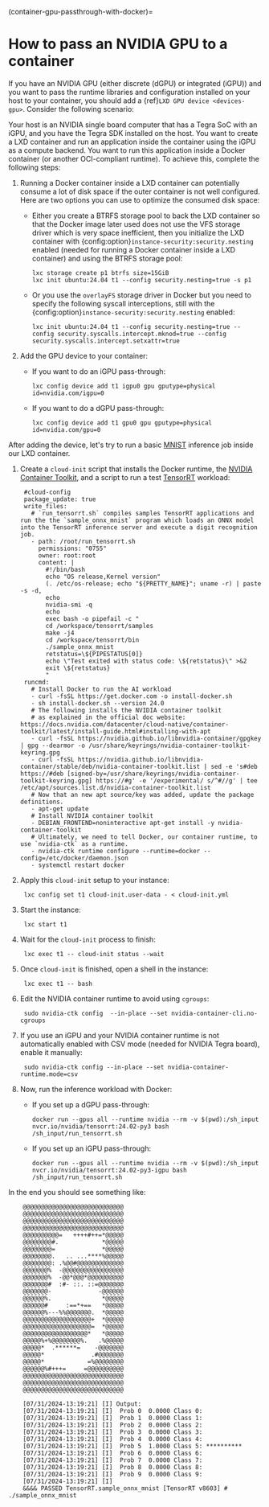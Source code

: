 (container-gpu-passthrough-with-docker)=
# How to pass an NVIDIA GPU to a container

If you have an NVIDIA GPU (either discrete (dGPU) or integrated (iGPU)) and you want to pass the runtime libraries and configuration installed on your host to your container, you should add a {ref}`LXD GPU device <devices-gpu>`.
Consider the following scenario:

Your host is an NVIDIA single board computer that has a Tegra SoC with an iGPU, and you have the Tegra SDK installed on the host. You want to create a LXD container and run an application inside the container using the iGPU as a compute backend. You want to run this application inside a Docker container (or another OCI-compliant runtime).
To achieve this, complete the following steps:

1. Running a Docker container inside a LXD container can potentially consume a lot of disk space if the outer container is not well configured. Here are two options you can use to optimize the consumed disk space:

    - Either you create a BTRFS storage pool to back the LXD container so that the Docker image later used does not use the VFS storage driver which is very space inefficient, then you initialize the LXD container with {config:option}`instance-security:security.nesting` enabled (needed for running a Docker container inside a LXD container) and using the BTRFS storage pool:

          lxc storage create p1 btrfs size=15GiB
          lxc init ubuntu:24.04 t1 --config security.nesting=true -s p1

    - Or you use the `overlayFS` storage driver in Docker but you need to specify the following syscall interceptions, still with the {config:option}`instance-security:security.nesting` enabled:

          lxc init ubuntu:24.04 t1 --config security.nesting=true --config security.syscalls.intercept.mknod=true --config security.syscalls.intercept.setxattr=true

1. Add the GPU device to your container:

    - If you want to do an iGPU pass-through:

          lxc config device add t1 igpu0 gpu gputype=physical id=nvidia.com/igpu=0

    - If you want to do a dGPU pass-through:

          lxc config device add t1 gpu0 gpu gputype=physical id=nvidia.com/gpu=0

After adding the device, let's try to run a basic [MNIST](https://en.wikipedia.org/wiki/MNIST_database) inference job inside our LXD container.

1. Create a `cloud-init` script that installs the Docker runtime, the [NVIDIA Container Toolkit](https://github.com/NVIDIA/nvidia-container-toolkit), and a script to run a test [TensorRT](https://github.com/NVIDIA/TensorRT) workload:

        #cloud-config
        package_update: true
        write_files:
          # `run_tensorrt.sh` compiles samples TensorRT applications and run the the `sample_onnx_mnist` program which loads an ONNX model into the TensorRT inference server and execute a digit recognition job.
          - path: /root/run_tensorrt.sh
            permissions: "0755"
            owner: root:root
            content: |
              #!/bin/bash
              echo "OS release,Kernel version"
              (. /etc/os-release; echo "${PRETTY_NAME}"; uname -r) | paste -s -d,
              echo
              nvidia-smi -q
              echo
              exec bash -o pipefail -c "
              cd /workspace/tensorrt/samples
              make -j4
              cd /workspace/tensorrt/bin
              ./sample_onnx_mnist
              retstatus=\${PIPESTATUS[0]}
              echo \"Test exited with status code: \${retstatus}\" >&2
              exit \${retstatus}
              "
        runcmd:
          # Install Docker to run the AI workload
          - curl -fsSL https://get.docker.com -o install-docker.sh
          - sh install-docker.sh --version 24.0
          # The following installs the NVIDIA container toolkit
          # as explained in the official doc website: https://docs.nvidia.com/datacenter/cloud-native/container-toolkit/latest/install-guide.html#installing-with-apt
          - curl -fsSL https://nvidia.github.io/libnvidia-container/gpgkey | gpg --dearmor -o /usr/share/keyrings/nvidia-container-toolkit-keyring.gpg
          - curl -fsSL https://nvidia.github.io/libnvidia-container/stable/deb/nvidia-container-toolkit.list | sed -e 's#deb https://#deb [signed-by=/usr/share/keyrings/nvidia-container-toolkit-keyring.gpg] https://#g' -e '/experimental/ s/^#//g' | tee /etc/apt/sources.list.d/nvidia-container-toolkit.list
          # Now that an new apt source/key was added, update the package definitions.
          - apt-get update
          # Install NVIDIA container toolkit
          - DEBIAN_FRONTEND=noninteractive apt-get install -y nvidia-container-toolkit
          # Ultimately, we need to tell Docker, our container runtime, to use `nvidia-ctk` as a runtime.
          - nvidia-ctk runtime configure --runtime=docker --config=/etc/docker/daemon.json
          - systemctl restart docker

1. Apply this `cloud-init` setup to your instance:

        lxc config set t1 cloud-init.user-data - < cloud-init.yml

1. Start the instance:

        lxc start t1

1. Wait for the `cloud-init` process to finish:

        lxc exec t1 -- cloud-init status --wait

1. Once `cloud-init` is finished, open a shell in the instance:

        lxc exec t1 -- bash

1. Edit the NVIDIA container runtime to avoid using `cgroups`:

        sudo nvidia-ctk config  --in-place --set nvidia-container-cli.no-cgroups

1. If you use an iGPU and your NVIDIA container runtime is not automatically enabled with CSV mode (needed for NVIDIA Tegra board), enable it manually:

        sudo nvidia-ctk config --in-place --set nvidia-container-runtime.mode=csv

1. Now, run the inference workload with Docker:

    - If you set up a dGPU pass-through:

          docker run --gpus all --runtime nvidia --rm -v $(pwd):/sh_input nvcr.io/nvidia/tensorrt:24.02-py3 bash /sh_input/run_tensorrt.sh

    - If you set up an iGPU pass-through:

          docker run --gpus all --runtime nvidia --rm -v $(pwd):/sh_input nvcr.io/nvidia/tensorrt:24.02-py3-igpu bash /sh_input/run_tensorrt.sh

  In the end you should see something like:

        @@@@@@@@@@@@@@@@@@@@@@@@@@@@
        @@@@@@@@@@@@@@@@@@@@@@@@@@@@
        @@@@@@@@@@@@@@@@@@@@@@@@@@@@
        @@@@@@@@@@@@@@@@@@@@@@@@@@@@
        @@@@@@@@@@=   ++++#++=*@@@@@
        @@@@@@@@#.            *@@@@@
        @@@@@@@@=             *@@@@@
        @@@@@@@@.   .. ...****%@@@@@
        @@@@@@@@: .%@@#@@@@@@@@@@@@@
        @@@@@@@%  -@@@@@@@@@@@@@@@@@
        @@@@@@@%  -@@*@@@*@@@@@@@@@@
        @@@@@@@#  :#- ::. ::=@@@@@@@
        @@@@@@@-             -@@@@@@
        @@@@@@%.              *@@@@@
        @@@@@@#     :==*+==   *@@@@@
        @@@@@@%---%%@@@@@@@.  *@@@@@
        @@@@@@@@@@@@@@@@@@@+  *@@@@@
        @@@@@@@@@@@@@@@@@@@=  *@@@@@
        @@@@@@@@@@@@@@@@@@*   *@@@@@
        @@@@@%+%@@@@@@@@%.   .%@@@@@
        @@@@@*  .******=    -@@@@@@@
        @@@@@*             .#@@@@@@@
        @@@@@*            =%@@@@@@@@
        @@@@@@%#+++=     =@@@@@@@@@@
        @@@@@@@@@@@@@@@@@@@@@@@@@@@@
        @@@@@@@@@@@@@@@@@@@@@@@@@@@@
        @@@@@@@@@@@@@@@@@@@@@@@@@@@@

        [07/31/2024-13:19:21] [I] Output:
        [07/31/2024-13:19:21] [I]  Prob 0  0.0000 Class 0:
        [07/31/2024-13:19:21] [I]  Prob 1  0.0000 Class 1:
        [07/31/2024-13:19:21] [I]  Prob 2  0.0000 Class 2:
        [07/31/2024-13:19:21] [I]  Prob 3  0.0000 Class 3:
        [07/31/2024-13:19:21] [I]  Prob 4  0.0000 Class 4:
        [07/31/2024-13:19:21] [I]  Prob 5  1.0000 Class 5: **********
        [07/31/2024-13:19:21] [I]  Prob 6  0.0000 Class 6:
        [07/31/2024-13:19:21] [I]  Prob 7  0.0000 Class 7:
        [07/31/2024-13:19:21] [I]  Prob 8  0.0000 Class 8:
        [07/31/2024-13:19:21] [I]  Prob 9  0.0000 Class 9:
        [07/31/2024-13:19:21] [I]
        &&&& PASSED TensorRT.sample_onnx_mnist [TensorRT v8603] # ./sample_onnx_mnist
